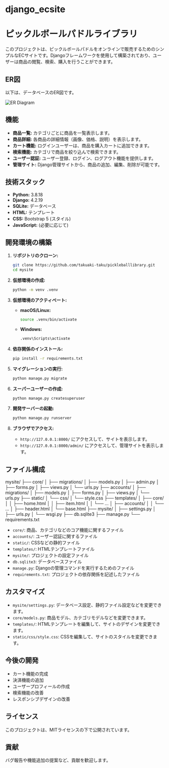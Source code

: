 # django_ecsite

# ピックルボールパドルライブラリ

このプロジェクトは、ピックルボールパドルをオンラインで販売するためのシンプルなECサイトです。Djangoフレームワークを使用して構築されており、ユーザーは商品の閲覧、検索、購入を行うことができます。

## ER図

以下は、データベースのER図です。

![ER Diagram](static/images/ER_Diagram.png)

## 機能

*   **商品一覧:** カテゴリごとに商品を一覧表示します。
*   **商品詳細:** 各商品の詳細情報（画像、価格、説明）を表示します。
*   **カート機能:** ログインユーザーは、商品を購入カートに追加できます。
*   **検索機能:** カテゴリで商品を絞り込んで検索できます。
*   **ユーザー認証:** ユーザー登録、ログイン、ログアウト機能を提供します。
*   **管理サイト:** Django管理サイトから、商品の追加、編集、削除が可能です。

## 技術スタック

*   **Python:** 3.8.18
*   **Django:** 4.2.19
*   **SQLite:** データベース
*   **HTML:** テンプレート
*   **CSS:** Bootstrap 5 (スタイル)
*   **JavaScript:** (必要に応じて)

## 開発環境の構築

1.  **リポジトリのクローン:**
    ```bash
    git clone https://github.com/takuaki-taku/pickleballlibrary.git
    cd mysite
    ```

2.  **仮想環境の作成:**
    ```bash
    python -m venv .venv
    ```

3.  **仮想環境のアクティベート:**
    *   **macOS/Linux:**
        ```bash
        source .venv/bin/activate
        ```
    *   **Windows:**
        ```bash
        .venv\Scripts\activate
        ```

4.  **依存関係のインストール:**
    ```bash
    pip install -r requirements.txt
    ```

5.  **マイグレーションの実行:**
    ```bash
    python manage.py migrate
    ```

6.  **スーパーユーザーの作成:**
    ```bash
    python manage.py createsuperuser
    ```

7.  **開発サーバーの起動:**
    ```bash
    python manage.py runserver
    ```

8.  **ブラウザでアクセス:**
    *   `http://127.0.0.1:8000/` にアクセスして、サイトを表示します。
    *   `http://127.0.0.1:8000/admin/` にアクセスして、管理サイトを表示します。

## ファイル構成
mysite/
├── core/
│ ├── migrations/
│ ├── models.py
│ ├── admin.py
│ ├── forms.py
│ ├── views.py
│ └── urls.py
├── accounts/
│ ├── migrations/
│ ├── models.py
│ ├── forms.py
│ ├── views.py
│ └── urls.py
├── static/
│ └── css/
│ └── style.css
├── templates/
│ ├── core/
│ │ ├── home.html
│ │ ├── item.html
│ │ └── ...
│ ├── accounts/
│ │ └── ...
│ ├── header.html
│ └── base.html
├── mysite/
│ ├── settings.py
│ ├── urls.py
│ └── wsgi.py
├── db.sqlite3
├── manage.py
└── requirements.txt


*   `core/`: 商品、カテゴリなどのコア機能に関するファイル
*   `accounts/`: ユーザー認証に関するファイル
*   `static/`: CSSなどの静的ファイル
*   `templates/`: HTMLテンプレートファイル
*   `mysite/`: プロジェクトの設定ファイル
*   `db.sqlite3`: データベースファイル
*   `manage.py`: Djangoの管理コマンドを実行するためのファイル
*   `requirements.txt`: プロジェクトの依存関係を記述したファイル

## カスタマイズ

*   `mysite/settings.py`: データベース設定、静的ファイル設定などを変更できます。
*   `core/models.py`: 商品モデル、カテゴリモデルなどを変更できます。
*   `templates/`: HTMLテンプレートを編集して、サイトのデザインを変更できます。
*   `static/css/style.css`: CSSを編集して、サイトのスタイルを変更できます。

## 今後の開発

*   カート機能の完成
*   決済機能の追加
*   ユーザープロフィールの作成
*   検索機能の改善
*   レスポンシブデザインの改善

## ライセンス

このプロジェクトは、MITライセンスの下で公開されています。

## 貢献

バグ報告や機能追加の提案など、貢献を歓迎します。